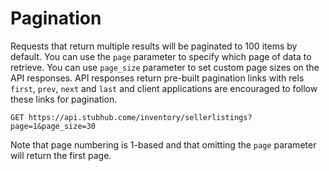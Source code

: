 # Pagination

Requests that return multiple results will be paginated to 100 items by default.
You can use the `page` parameter to specify which page of data to retrieve. You
can use `page_size` parameter to set custom page sizes on the API responses. API
responses return pre-built pagination links with rels `first`, `prev`, `next`
and `last` and client applications are encouraged to follow these links for
pagination.

`GET https://api.stubhub.come/inventory/sellerlistings?page=1&page_size=30`

Note that page numbering is 1-based and that omitting the `page` parameter will
return the first page.
